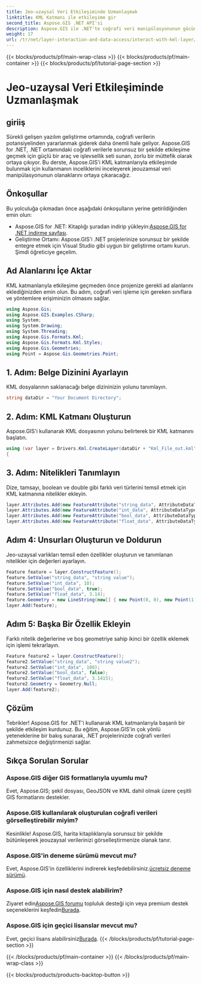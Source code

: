 ```yaml
---
title: Jeo-uzaysal Veri Etkileşiminde Uzmanlaşmak
linktitle: KML Katmanı ile etkileşime gir
second_title: Aspose.GIS .NET API'si
description: Aspose.GIS ile .NET'te coğrafi veri manipülasyonunun gücünü keşfedin. KML katmanlarıyla etkileşime geçmek için adım adım kılavuz. Şimdi ücretsiz deneme sürümünü indirin!
weight: 17
url: /tr/net/layer-interaction-and-data-access/interact-with-kml-layer/
---
```


{{< blocks/products/pf/main-wrap-class >}}
{{< blocks/products/pf/main-container >}}
{{< blocks/products/pf/tutorial-page-section >}}

# Jeo-uzaysal Veri Etkileşiminde Uzmanlaşmak

## giriiş
Sürekli gelişen yazılım geliştirme ortamında, coğrafi verilerin potansiyelinden yararlanmak giderek daha önemli hale geliyor. Aspose.GIS for .NET, .NET ortamındaki coğrafi verilerle sorunsuz bir şekilde etkileşime geçmek için güçlü bir araç ve işlevsellik seti sunan, zorlu bir müttefik olarak ortaya çıkıyor. Bu derste, Aspose.GIS'i KML katmanlarıyla etkileşimde bulunmak için kullanmanın inceliklerini inceleyerek jeouzamsal veri manipülasyonunun olanaklarını ortaya çıkaracağız.
## Önkoşullar
Bu yolculuğa çıkmadan önce aşağıdaki önkoşulların yerine getirildiğinden emin olun:
-  Aspose.GIS for .NET: Kitaplığı şuradan indirip yükleyin:[Aspose.GIS for .NET indirme sayfası](https://releases.aspose.com/gis/net/).
- Geliştirme Ortamı: Aspose.GIS'i .NET projelerinize sorunsuz bir şekilde entegre etmek için Visual Studio gibi uygun bir geliştirme ortamı kurun.
Şimdi öğreticiye geçelim.
## Ad Alanlarını İçe Aktar
KML katmanlarıyla etkileşime geçmeden önce projenize gerekli ad alanlarını eklediğinizden emin olun. Bu adım, coğrafi veri işleme için gereken sınıflara ve yöntemlere erişiminizin olmasını sağlar.
```csharp
using Aspose.Gis;
using Aspose.GIS.Examples.CSharp;
using System;
using System.Drawing;
using System.Threading;
using Aspose.Gis.Formats.Kml;
using Aspose.Gis.Formats.Kml.Styles;
using Aspose.Gis.Geometries;
using Point = Aspose.Gis.Geometries.Point;
```
## 1. Adım: Belge Dizinini Ayarlayın
KML dosyalarının saklanacağı belge dizininizin yolunu tanımlayın.
```csharp
string dataDir = "Your Document Directory";
```
## 2. Adım: KML Katmanı Oluşturun
Aspose.GIS'i kullanarak KML dosyasının yolunu belirterek bir KML katmanını başlatın.
```csharp
using (var layer = Drivers.Kml.CreateLayer(dataDir + "Kml_File_out.kml"))
{
```
## 3. Adım: Nitelikleri Tanımlayın
Dize, tamsayı, boolean ve double gibi farklı veri türlerini temsil etmek için KML katmanına nitelikler ekleyin.
```csharp
layer.Attributes.Add(new FeatureAttribute("string_data", AttributeDataType.String));
layer.Attributes.Add(new FeatureAttribute("int_data", AttributeDataType.Integer));
layer.Attributes.Add(new FeatureAttribute("bool_data", AttributeDataType.Boolean));
layer.Attributes.Add(new FeatureAttribute("float_data", AttributeDataType.Double));
```
## Adım 4: Unsurları Oluşturun ve Doldurun
Jeo-uzaysal varlıkları temsil eden özellikler oluşturun ve tanımlanan nitelikler için değerleri ayarlayın.
```csharp
Feature feature = layer.ConstructFeature();
feature.SetValue("string_data", "string value");
feature.SetValue("int_data", 10);
feature.SetValue("bool_data", true);
feature.SetValue("float_data", 3.14);
feature.Geometry = new LineString(new[] { new Point(0, 0), new Point(1, 1) });
layer.Add(feature);
```
## Adım 5: Başka Bir Özellik Ekleyin
Farklı nitelik değerlerine ve boş geometriye sahip ikinci bir özellik eklemek için işlemi tekrarlayın.
```csharp
Feature feature2 = layer.ConstructFeature();
feature2.SetValue("string_data", "string value2");
feature2.SetValue("int_data", 100);
feature2.SetValue("bool_data", false);
feature2.SetValue("float_data", 3.1415);
feature2.Geometry = Geometry.Null;
layer.Add(feature2);
```
## Çözüm
Tebrikler! Aspose.GIS for .NET'i kullanarak KML katmanlarıyla başarılı bir şekilde etkileşim kurdunuz. Bu eğitim, Aspose.GIS'in çok yönlü yeteneklerine bir bakış sunarak, .NET projelerinizde coğrafi verileri zahmetsizce değiştirmenizi sağlar.
## Sıkça Sorulan Sorular
### Aspose.GIS diğer GIS formatlarıyla uyumlu mu?
Evet, Aspose.GIS; şekil dosyası, GeoJSON ve KML dahil olmak üzere çeşitli GIS formatlarını destekler.
### Aspose.GIS kullanılarak oluşturulan coğrafi verileri görselleştirebilir miyim?
Kesinlikle! Aspose.GIS, harita kitaplıklarıyla sorunsuz bir şekilde bütünleşerek jeouzaysal verilerinizi görselleştirmenize olanak tanır.
### Aspose.GIS'in deneme sürümü mevcut mu?
 Evet, Aspose.GIS'in özelliklerini indirerek keşfedebilirsiniz.[ücretsiz deneme sürümü](https://releases.aspose.com/).
### Aspose.GIS için nasıl destek alabilirim?
 Ziyaret edin[Aspose.GIS forumu](https://forum.aspose.com/c/gis/33) topluluk desteği için veya premium destek seçeneklerini keşfedin[Burada](https://purchase.aspose.com/buy).
### Aspose.GIS için geçici lisanslar mevcut mu?
 Evet, geçici lisans alabilirsiniz[Burada](https://purchase.aspose.com/temporary-license/).
{{< /blocks/products/pf/tutorial-page-section >}}

{{< /blocks/products/pf/main-container >}}
{{< /blocks/products/pf/main-wrap-class >}}

{{< blocks/products/products-backtop-button >}}

